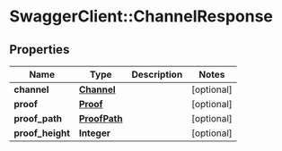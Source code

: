 # SwaggerClient::ChannelResponse

## Properties
Name | Type | Description | Notes
------------ | ------------- | ------------- | -------------
**channel** | [**Channel**](Channel.md) |  | [optional] 
**proof** | [**Proof**](Proof.md) |  | [optional] 
**proof_path** | [**ProofPath**](ProofPath.md) |  | [optional] 
**proof_height** | **Integer** |  | [optional] 


